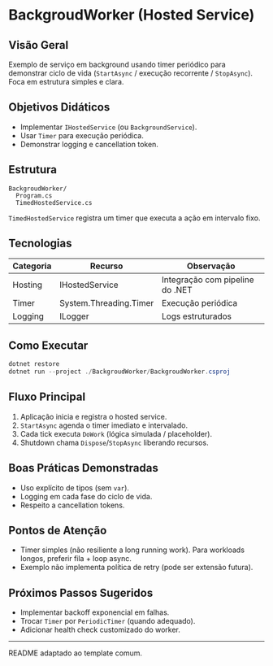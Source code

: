# BackgroudWorker (Hosted Service)

## Visão Geral
Exemplo de serviço em background usando timer periódico para demonstrar ciclo de vida (`StartAsync` / execução recorrente / `StopAsync`). Foca em estrutura simples e clara.

## Objetivos Didáticos
- Implementar `IHostedService` (ou `BackgroundService`).
- Usar `Timer` para execução periódica.
- Demonstrar logging e cancellation token.

## Estrutura
```
BackgroudWorker/
  Program.cs
  TimedHostedService.cs
```
`TimedHostedService` registra um timer que executa a ação em intervalo fixo.

## Tecnologias
| Categoria | Recurso | Observação |
|-----------|---------|-----------|
| Hosting | IHostedService | Integração com pipeline do .NET |
| Timer | System.Threading.Timer | Execução periódica |
| Logging | ILogger<TimedHostedService> | Logs estruturados |

## Como Executar
```powershell
dotnet restore
dotnet run --project ./BackgroudWorker/BackgroudWorker.csproj
```

## Fluxo Principal
1. Aplicação inicia e registra o hosted service.
2. `StartAsync` agenda o timer imediato e intervalado.
3. Cada tick executa `DoWork` (lógica simulada / placeholder).
4. Shutdown chama `Dispose`/`StopAsync` liberando recursos.

## Boas Práticas Demonstradas
- Uso explícito de tipos (sem `var`).
- Logging em cada fase do ciclo de vida.
- Respeito a cancellation tokens.

## Pontos de Atenção
- Timer simples (não resiliente a long running work). Para workloads longos, preferir fila + loop async.
- Exemplo não implementa política de retry (pode ser extensão futura).

## Próximos Passos Sugeridos
- Implementar backoff exponencial em falhas.
- Trocar `Timer` por `PeriodicTimer` (quando adequado).
- Adicionar health check customizado do worker.

---
README adaptado ao template comum.
